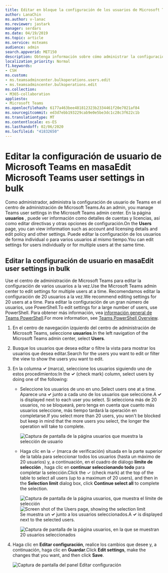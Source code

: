 ```yaml
---
title: Editar en bloque la configuración de los usuarios de Microsoft Teams
author: LanaChin
ms.author: v-lanac
ms.reviewer: jastark
manager: serdars
ms.date: 04/19/2019
ms.topic: article
ms.service: msteams
audience: admin
search.appverid: MET150
description: Obtenga información sobre cómo administrar la configuración de usuario de Microsoft Teams en masa en el centro de administración de Microsoft Teams.
localization_priority: Normal
f1.keywords:
- CSH
ms.custom:
- ms.teamsadmincenter.bulkoperations.users.edit
- ms.teamsadmincenter.bulkoperations.edit
ms.collection:
- M365-collaboration
appliesto:
- Microsoft Teams
ms.openlocfilehash: 6177a463bee481812323b2334461f20e7021af84
ms.sourcegitcommit: ed3d7ebb193229cab9e0e5be3dc1c28c3f622c1b
ms.translationtype: MT
ms.contentlocale: es-ES
ms.lasthandoff: 02/06/2020
ms.locfileid: "41832650"
---
```

# <a name="edit-microsoft-teams-user-settings-in-bulk"></a><span data-ttu-id="96bf6-103">Editar la configuración de usuario de Microsoft Teams en masa</span><span class="sxs-lookup"><span data-stu-id="96bf6-103">Edit Microsoft Teams user settings in bulk</span></span>

<span data-ttu-id="96bf6-104">Como administrador, administra la configuración de usuario de Teams en el centro de administración de Microsoft Teams.</span><span class="sxs-lookup"><span data-stu-id="96bf6-104">As an admin, you manage Teams user settings in the Microsoft Teams admin center.</span></span> <span data-ttu-id="96bf6-105">En la página **usuarios** , puede ver información como detalles de cuentas y licencias, así como editar directivas y otras opciones de configuración.</span><span class="sxs-lookup"><span data-stu-id="96bf6-105">On the **Users** page, you can view information such as account and licensing details and edit policy and other settings.</span></span> <span data-ttu-id="96bf6-106">Puede editar la configuración de los usuarios de forma individual o para varios usuarios al mismo tiempo.</span><span class="sxs-lookup"><span data-stu-id="96bf6-106">You can edit settings for users individually or for multiple users at the same time.</span></span>

## <a name="edit-user-settings-in-bulk"></a><span data-ttu-id="96bf6-107">Editar la configuración de usuario en masa</span><span class="sxs-lookup"><span data-stu-id="96bf6-107">Edit user settings in bulk</span></span>

<span data-ttu-id="96bf6-108">Use el centro de administración de Microsoft Teams para editar la configuración de varios usuarios a la vez.</span><span class="sxs-lookup"><span data-stu-id="96bf6-108">Use the Microsoft Teams admin center to edit settings for multiple users at a time.</span></span> <span data-ttu-id="96bf6-109">Recomendamos editar la configuración de 20 usuarios a la vez.</span><span class="sxs-lookup"><span data-stu-id="96bf6-109">We recommend editing settings for 20 users at a time.</span></span> <span data-ttu-id="96bf6-110">Para editar la configuración de un gran número de usuarios, use PowerShell.</span><span class="sxs-lookup"><span data-stu-id="96bf6-110">To edit settings for a large number of users, use PowerShell.</span></span> <span data-ttu-id="96bf6-111">Para obtener más información, vea [información general de Teams PowerShell](teams-powershell-overview.md).</span><span class="sxs-lookup"><span data-stu-id="96bf6-111">For more information, see [Teams PowerShell Overview](teams-powershell-overview.md).</span></span>

1. <span data-ttu-id="96bf6-112">En el centro de navegación izquierdo del centro de administración de Microsoft Teams, seleccione **usuarios**.</span><span class="sxs-lookup"><span data-stu-id="96bf6-112">In the left navigation of the Microsoft Teams admin center, select **Users**.</span></span>
2. <span data-ttu-id="96bf6-113">Busque los usuarios que desea editar o filtre la vista para mostrar los usuarios que desea editar.</span><span class="sxs-lookup"><span data-stu-id="96bf6-113">Search for the users you want to edit or filter the view to show the users you want to edit.</span></span>
3. <span data-ttu-id="96bf6-114">En la columna **&#x2713;** (marca), seleccione los usuarios siguiendo uno de estos procedimientos:</span><span class="sxs-lookup"><span data-stu-id="96bf6-114">In the **&#x2713;** (check mark) column, select users by doing one of the following:</span></span>
    - <span data-ttu-id="96bf6-115">Seleccione los usuarios de uno en uno.</span><span class="sxs-lookup"><span data-stu-id="96bf6-115">Select users one at a time.</span></span> <span data-ttu-id="96bf6-116">Aparece una **&#x2713;** junto a cada uno de los usuarios que seleccione.</span><span class="sxs-lookup"><span data-stu-id="96bf6-116">A **&#x2713;** is displayed next to each user you select.</span></span> <span data-ttu-id="96bf6-117">Si selecciona más de 20 usuarios, no se bloqueará, pero tenga en cuenta que cuanto más usuarios seleccione, más tiempo tardará la operación en completarse.</span><span class="sxs-lookup"><span data-stu-id="96bf6-117">If you select more than 20 users, you won't be blocked but keep in mind that the more users you select, the longer the operation will take to complete.</span></span>

        ![Captura de pantalla de la página usuarios que muestra la selección de usuario](media/bulk-edit-user-settings-select-users.png)

    - <span data-ttu-id="96bf6-119">Haga clic en la &#x2713; (marca de verificación) situada en la parte superior de la tabla para seleccionar todos los usuarios (hasta un máximo de 20 usuarios) y, a continuación, en el cuadro de diálogo **límite de selección** , haga clic en **continuar seleccionando todo** para completar la selección.</span><span class="sxs-lookup"><span data-stu-id="96bf6-119">Click the &#x2713; (check mark) at the top of the table to select all users (up to a maximum of 20 users), and then in the **Selection limit** dialog box, click **Continue select all** to complete the selection.</span></span>

        <span data-ttu-id="96bf6-120">![Captura de pantalla de la página usuarios, que muestra el límite de selección](media/bulk-edit-user-settings-select-all-limit.png)</span><span class="sxs-lookup"><span data-stu-id="96bf6-120">![Screen shot of the Users page, showing the selection limit](media/bulk-edit-user-settings-select-all-limit.png)</span></span> <br> <span data-ttu-id="96bf6-121">Se muestra un **&#x2713;** junto a los usuarios seleccionados.</span><span class="sxs-lookup"><span data-stu-id="96bf6-121">A **&#x2713;** is displayed next to the selected users.</span></span>

        ![Captura de pantalla de la página usuarios, en la que se muestran 20 usuarios seleccionados](media/bulk-edit-user-settings-select-all.png)
4. <span data-ttu-id="96bf6-123">Haga clic en **Editar configuración**, realice los cambios que desee y, a continuación, haga clic en **Guardar**.</span><span class="sxs-lookup"><span data-stu-id="96bf6-123">Click **Edit settings**, make the changes that you want, and then click **Save**.</span></span>

    ![Captura de pantalla del panel Editar configuración](media/bulk-edit-user-settings-edit-settings.png)
